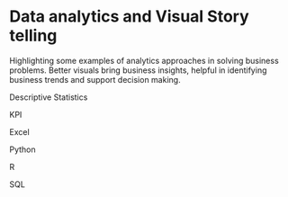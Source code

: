 # Data analytics and Visual Story telling
Highlighting some examples of analytics approaches in solving business problems. Better visuals bring business insights, helpful in identifying business trends and support decision making.


Descriptive Statistics


KPI



Excel


Python



R


SQL



<!---
mawj63512/mawj63512 is a ✨ special ✨ repository because its `README.md` (this file) appears on your GitHub profile.
You can click the Preview link to take a look at your changes.
--->
